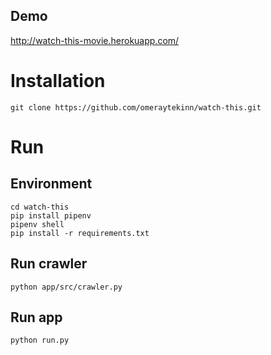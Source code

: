 ## Demo

http://watch-this-movie.herokuapp.com/



# Installation

```
git clone https://github.com/omeraytekinn/watch-this.git
```

# Run

## Environment

```
cd watch-this
pip install pipenv
pipenv shell
pip install -r requirements.txt
```

## Run crawler

```
python app/src/crawler.py
```

## Run app

```
python run.py
```
